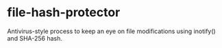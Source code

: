 # file-hash-protector
Antivirus-style process to keep an eye on file modifications using inotify() and SHA-256 hash.
